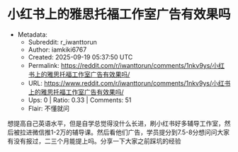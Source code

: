 # 小红书上的雅思托福工作室广告有效果吗

- Metadata:
  - Subreddit: r_iwanttorun
  - Author: iamkiki6767
  - Created: 2025-09-19 05:37:50 UTC
  - Permalink: https://reddit.com/r/iwanttorun/comments/1nkv9ys/小红书上的雅思托福工作室广告有效果吗/
  - URL: https://www.reddit.com/r/iwanttorun/comments/1nkv9ys/小红书上的雅思托福工作室广告有效果吗/
  - Ups: 0 | Ratio: 0.33 | Comments: 51
  - Flair: 不懂就问


想提高自己英语水平，但是自学总觉得没什么长进，刷小红书好多辅导工作室，然后被拉进微信推1-2万的辅导课。然后看他们广告，学员提分到7.5-8分想问问大家有没有报过，二三个月能提上吗。分享一下大家之前踩坑的经验

